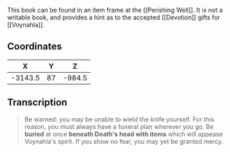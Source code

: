  

This book can be found in an item frame at the [[Perishing Well]]. It is not a writable book, and provides a hint as to the accepted [[Devotion]] gifts for [[Voynahla]].

## Coordinates
|  **X**  | **Y** | **Z**  |
| :-----: | :---: | :----: |
| -3143.5 |  87   | -984.5 |

## Transcription
> Be warned: you may be unable to wield the knife yourself. For this reason, you must always have a funeral plan wherever you go. Be **buried** at once **beneath Death's head with items** which will appease Voynahla's spirit. If you show no fear, you may yet be granted mercy.

